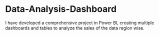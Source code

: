 # Data-Analysis-Dashboard
I have developed a comprehensive project in Power BI, creating multiple dashboards and tables to analyze the sales of the data region wise. 
